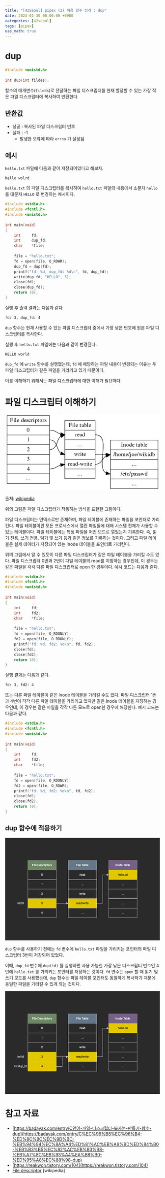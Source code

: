 ```yaml
---
title: "[42Seoul] pipex (2) 허용 함수 정리 : dup"
date: 2023-01-30 08:00:00 +0900
categories: [42seoul]
tags: [pipex]
use_math: true
---
```


# dup

```c
#include <unistd.h>

int dup(int fildes);
```

함수의 매개변수(`fileds`)로 전달하는 파일 디스크립터를 현재 할당할 수 있는 가장 작은 파일 디스크립터에 복사하여 반환한다.

## 반환값

- 성공 : 복사된 파일 디스크립터 번호
- 실패 : -1
    - 발생한 오류에 따라 `errno` 가 설정됨

## 예시

`hello.txt` 파일에 다음과 같이 저장되어있다고 해보자.

```
hello wolrd
```

`hello.txt` 의 파일 디스크립터를 복사하여 `hello.txt` 파일의 내용에서 소문자 `hello` 를 대문자 `HELLO` 로 변경하는 예시이다.

```c
#include <stdio.h>
#include <fcntl.h>
#include <unistd.h>

int	main(void)
{
	int		fd;
	int		dup_fd;
	char	*file;

	file = "hello.txt";
	fd = open(file, O_RDWR);
	dup_fd = dup(fd);
	printf("fd: %d, dup_fd: %d\n", fd, dup_fd);
	write(dup_fd, "HELLO", 5);
	close(fd);
	close(dup_fd);
	return (0);
}
```

실행 후 출력 결과는 다음과 같다.

```bash
fd: 3, dup_fd: 4
```

`dup` 함수는 현재 사용할 수 있는 파일 디스크립터 중에서 가장 낮은 번호에 원본 파일 디스크립터를 복사한다.

실행 후 `hello.txt` 파일에는 다음과 같이 변경된다.

```
HELLO world
```

`dup_fd` 에 `write` 함수를 실행했는데, `fd` 에 해당하는 파일 내용이 변경되는 이유는 두 파일 디스크립터가 같은 파일을 가리키고 있기 때문이다.

이를 이해하기 위해서는 파일 디스크립터에 대한 이해가 필요하다.

# 파일 디스크립터 이해하기

![1.png](/assets/images/2023-01-30-pipex-2-functions-dup/1.png)

출처: [wikipedia](https://en.wikipedia.org/wiki/File_descriptor)

위의 그림은 파일 디스크립터가 작동하는 방식을 표현한 그림이다.

파일 디스크립터는 인덱스로만 존재하며, 파일 테이블에 존재하는 파일을 포인터로 가리킨다. 파일 테이블이란 모든 프로세스에서 열린 파일들에 대해 시스템 전체가 사용할 수 있는 테이블이다. 파일 테이블에는 특정 파일을 어떤 모드로 열었는지 기록한다. 즉, 읽기 전용, 쓰기 전용, 읽기 및 쓰기 등과 같은 정보를 기록하는 것이다. 그리고 파일 테이블은 실제 데이터가 저장되어 있는 Inode 테이블을 포인터로 가리킨다.

위의 그림에서 알 수 있듯이 다른 파일 디스크립터가 같은 파일 테이블을 가리킬 수도 있다. 파일 디스크립터 0번과 2번이 파일 테이블의 read를 지칭하는 경우인데, 이 경우는 같은 파일을 각각 다른 파일 디스크립터로 open 한 경우이다. 예시 코드는 다음과 같다.

```c
#include <stdio.h>
#include <fcntl.h>
#include <unistd.h>

int	main(void)
{
	int		fd;
	int		fd2;
	char	*file;

	file = "hello.txt";
	fd = open(file, O_RDONLY);
	fd2 = open(file, O_RDONLY);
	printf("fd: %d, fd2: %d\n", fd, fd2);
	close(fd);
	close(fd2);
	return (0);
}
```

실행 결과는 다음과 같다.

```bash
fd: 3, fd2: 4
```

또는 다른 파일 테이블이 같은 Inode 테이블을 가리킬 수도 있다. 파일 디스크립터 1번과 4번이 각각 다른 파일 테이블을 가리키고 있지만 같은 Inode 테이블을 지칭하는 경우인데, 이 경우는 같은 파일을 각각 다른 모드로 open한 경우에 해당한다. 예시 코드는 다음과 같다.

```c
#include <stdio.h>
#include <fcntl.h>
#include <unistd.h>

int	main(void)
{
	int		fd;
	int		fd2;
	char	*file;

	file = "hello.txt";
	fd = open(file, O_RDONLY);
	fd2 = open(file, O_RDWR);
	printf("fd: %d, fd2: %d\n", fd, fd2);
	close(fd);
	close(fd2);
	return (0);
}
```

## dup 함수에 적용하기

![2.png](/assets/images/2023-01-30-pipex-2-functions-dup/2.png)

`dup` 함수를 사용하기 전에는 `fd` 변수에 `hello.txt` 파일을 가리키는 포인터의 파일 디스크립터 3번이 저장되어 있었다.

이때, `dup_fd` 변수에 `dup(fd)` 를 실행하면 사용 가능한 가장 낮은 디스크립터 번호인 4번에 `hello.txt` 를 가리키는 포인터를 저장하는 것이다. `fd` 변수는 `open` 할 때 읽기 및 쓰기 모드를 사용했는데, `dup` 함수는 파일 테이블 포인터도 동일하게 복사하기 때문에 동일한 파일을 가리킬 수 있게 되는 것이다.

![3.png](/assets/images/2023-01-30-pipex-2-functions-dup/3.png)

# 참고 자료

- [https://badayak.com/entry/C언어-파일-디스크립터-복사본-만들기-함수-dup](https://badayak.com/entry/C%EC%96%B8%EC%96%B4-%ED%8C%8C%EC%9D%BC-%EB%94%94%EC%8A%A4%ED%81%AC%EB%A6%BD%ED%84%B0-%EB%B3%B5%EC%82%AC%EB%B3%B8-%EB%A7%8C%EB%93%A4%EA%B8%B0-%ED%95%A8%EC%88%98-dup)
- [https://reakwon.tistory.com/104](https://reakwon.tistory.com/104)
- [File descriptor](https://en.wikipedia.org/wiki/File_descriptor) [wikipedia]
